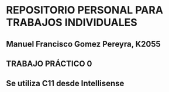 # REPOSITORIO PERSONAL PARA TRABAJOS INDIVIDUALES
## Manuel Francisco Gomez Pereyra, K2055
## TRABAJO PRÁCTICO 0
## Se utiliza C11 desde Intellisense
